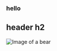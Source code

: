 ### hello

## header h2



![Image of a bear](https://upload.wikimedia.org/wikipedia/commons/7/71/2010-kodiak-bear-1.jpg)
